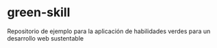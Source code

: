 # green-skill
Repositorio de ejemplo para la aplicación de habilidades verdes para un desarrollo web sustentable
